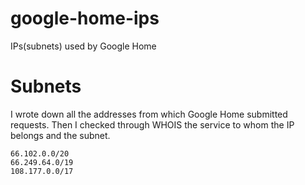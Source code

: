# google-home-ips
IPs(subnets) used by Google Home
# Subnets
I wrote down all the addresses from which Google Home submitted requests. Then I checked through WHOIS the service to whom the IP belongs and the subnet.

```
66.102.0.0/20
66.249.64.0/19
108.177.0.0/17
```
